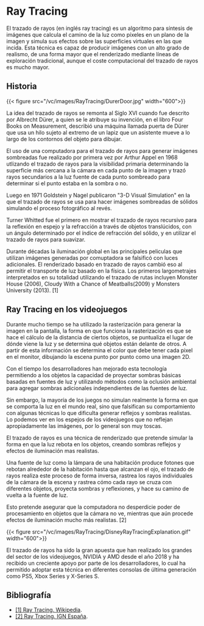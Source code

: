 # Ray Tracing

El trazado de rayos (en inglés ray tracing) es un algoritmo para síntesis de imágenes que calcula el camino de la luz como píxeles en un plano de la imagen y simula sus efectos sobre las superficies virtuales en las que incida. Esta técnica es capaz de producir imágenes con un alto grado de realismo, de una forma mayor que el renderizado mediante líneas de exploración tradicional, aunque el coste computacional del trazado de rayos es mucho mayor. 

## Historia

{{< figure src="/vc/images/RayTracing/DurerDoor.jpg" width="600">}}

La idea del trazado de rayos se remonta al Siglo XVI cuando fue descrito por Albrecht Dürer, a quien se le atribuye su invención, en el libro Four Books on Measurement, describió una máquina llamada puerta de Dürer que usa un hilo sujeto al extremo de un lapiz que un asistente mueve a lo largo de los contornos del objeto para dibujar.

El uso de una computadora para el trazado de rayos para generar imágenes sombreadas fue realizado por primera vez por Arthur Appel en 1968 utlizando el trazado de rayos para la visibilidad primaria determinando la superficie más cercana a la cámara en cada punto de la imagen y trazó rayos secundarios a la luz fuente de cada punto sombreado para determinar si el punto estaba en la sombra o no.

Luego en 1971 Goldstein y Nagel publicaron "3-D Visual Simulation" en la que el trazado de rayos se usa para hacer imágenes sombreadas de sólidos simulando el proceso fotográfico al revés.

Turner Whitted fue el primero en mostrar el trazado de rayos recursivo para la reflexión en espejo y la refracción a través de objetos translúcidos, con un ángulo determinado por el índice de refracción del sólido, y en utilizar el trazado de rayos para suavizar.

Durante décadas la iluminación global en las principales peliculas que utilizan imágenes generadas por comuptadora se falsificó con luces adicionales. El renderizado basado en trazado de rayos cambió eso al permitir el transporte de luz basado en la física. Los primeros largometrajes interpretados en su totalidad utilizando el trazado de rutas incluyen Monster House (2006), Cloudy With a Chance of Meatballs(2009) y Monsters University (2013). [1]


## Ray Tracing en los videojuegos

Durante mucho tiempo se ha utilizado la rasterización para generar la imagen en la pantalla, la forma en que funciona la rasterización es que se hace el cálculo de la distancia de ciertos objetos, se puntualiza el lugar de dónde viene la luz y se determina qué objetos están delante de otros. A partir de esta información se determina el color que debe tener cada pixel en el monitor, dibujando la escena punto por punto como una imagen 2D.

Con el tiempo los desarrolladores han mejorado esta tecnología permitiendo a los objetos la capacidad de proyectar sombras básicas basadas en fuentes de luz y utilizando métodos como la oclusión ambiental para agregar sombras adicionales independientes de las fuentes de luz.

Sin embargo, la mayoría de los juegos no simulan realmente la forma en que se comporta la luz en el mundo real, sino que falsifican su comportamiento con algunas técnicas lo que dificulta generar reflejos y sombras realistas. Lo podemos ver en los espejos de los videojuegos que no reflejan apropiadamente las imágenes, por lo general son muy toscas.

El trazado de rayos es una técnica de renderizado que pretende simular la forma en que la luz rebota en los objetos, creando sombras reflejos y efectos de iluminación mas realistas.

Una fuente de luz como la lámpara de una habitación produce fotones que rebotan alrededor de la habitación hasta que alcanzan el ojo, el trazado de rayos realiza este proceso de forma inversa, rastrea los rayos individuales de la cámara de la escena y rastrea cómo cada rayo se cruza con diferentes objetos, proyecta sombras y reflexiones, y hace su camino de vuelta a la fuente de luz.

Esto pretende asegurar que la computadora no desperdicie poder de procesamiento en objetos que la cámara no ve, mientras que aún procede efectos de iluminación mucho más realistas. [2]

{{< figure src="/vc/images/RayTracing/DisneyRayTracingExplanation.gif" width="600">}}

El trazado de rayos ha sido la gran apuesta que han realizado los grandes del sector de los videojuegos, NVIDIA y AMD desde el año 2018 y ha recibido un creciente apoyo por parte de los desarrolladores, lo cual ha permitido adoptar esta técnica en diferentes consolas de última generación como PS5, Xbox Series y X-Series S.




## Bibliografía
* [[1] Ray Tracing. Wikipedia](https://en.wikipedia.org/wiki/Ray_tracing_(graphics)).
* [[2] Ray Tracing. IGN España](https://es.ign.com/nvidia/138637/feature/que-es-el-trazado-de-rayos-y-por-que-deberia-importarte).